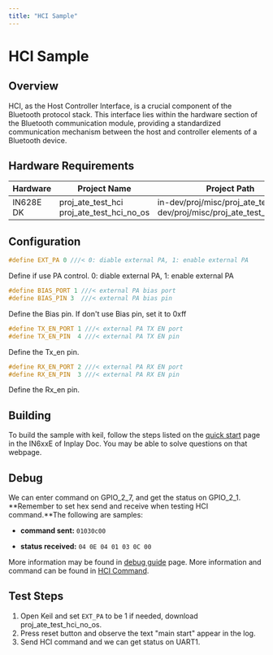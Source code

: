 ```yaml
---
title: "HCI Sample"
---
```


# HCI Sample

## Overview

HCI, as the Host Controller Interface, is a crucial component of the Bluetooth protocol stack. This interface lies within the hardware section of the Bluetooth communication module, providing a standardized communication mechanism between the host and controller elements of a Bluetooth device.



## Hardware Requirements

| Hardware  | Project Name                              | Project Path                                                 |
| --------- | ----------------------------------------- | ------------------------------------------------------------ |
| IN628E DK | proj_ate_test_hci proj_ate_test_hci_no_os | in-dev/proj/misc/proj_ate_test_hci in-dev/proj/misc/proj_ate_test_hci_no_os |



## Configuration

```c
#define EXT_PA 0 ///< 0: diable external PA, 1: enable external PA
```
Define if use PA control. 0: diable external PA, 1: enable external PA

```c
#define BIAS_PORT 1 ///< external PA bias port
#define BIAS_PIN 3  ///< external PA bias pin
```
Define the Bias pin. If don't use Bias pin, set it to 0xff

```c
#define TX_EN_PORT 1 ///< external PA TX EN port
#define TX_EN_PIN  4 ///< external PA TX EN pin
```
Define the Tx_en pin.

```c
#define RX_EN_PORT 2 ///< external PA RX EN port
#define RX_EN_PIN  3 ///< external PA RX EN pin
```

Define the Rx_en pin.



## Building

To build the sample with keil, follow the steps listed on the  [quick start](https://inplay-inc.github.io/docs/in6xxe/getting-started/installation/quick-start.html) page in the IN6xxE  of Inplay Doc. You may be able to solve questions on that webpage.



## Debug

We can enter command on GPIO_2_7, and get the status on GPIO_2_1. **Remember to set hex send and receive when testing HCI command.**The following are samples: 

- **command sent:**  `01030c00`

- **status received:** `04 0E 04 01 03 0C 00`

More information may be found in [debug guide](https://inplay-inc.github.io/docs/in6xxe/examples-and-use-case/debug-reference) page. More information and command can be found in [HCI Command](https://inplay-inc.github.io/docs/in6xxe/getting-started/hci_command).

  

## Test Steps

  1. Open Keil and set `EXT_PA` to be 1 if needed, download proj_ate_test_hci_no_os.
  2. Press reset button and observe the text "main start" appear in the log.
  3. Send HCI command and we can get status on UART1.

